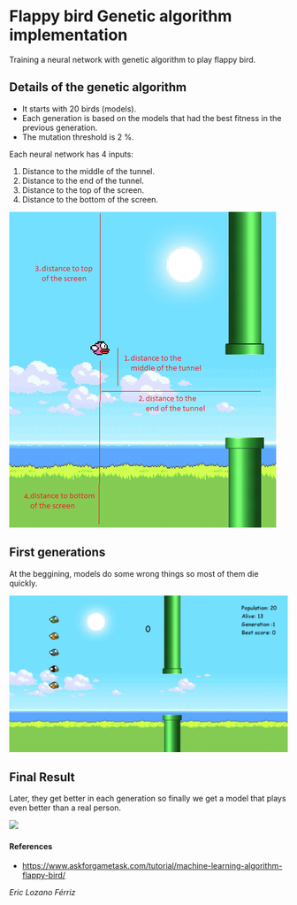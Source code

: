 # Flappy bird Genetic algorithm implementation
Training a neural network with genetic algorithm to play flappy bird.

## Details of the genetic algorithm
- It starts with 20 birds (models).
- Each generation is based on the models that had the best fitness in the previous generation.   
- The mutation threshold is 2 %.

Each neural network has 4 inputs:
1. Distance to the middle of the tunnel.
2. Distance to the end of the tunnel.
3. Distance to the top of the screen.
4. Distance to the bottom of the screen.

![](readme_files/nn_inputs.png)

## First generations
At the beggining, models do some wrong things so most of them die quickly.

![](readme_files/first_generation.gif)

## Final Result
Later, they get better in each generation so finally we get a model that plays even better than a real person.

![](readme_files/good_generation.gif)


#### References
- https://www.askforgametask.com/tutorial/machine-learning-algorithm-flappy-bird/

*Eric Lozano Férriz*
